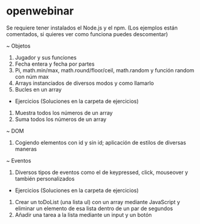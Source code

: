 # openwebinar
Se requiere tener instalados el Node.js y el npm.
(Los ejemplos están comentados, si quieres ver como funciona puedes descomentar)

~ Objetos
1) Jugador y sus funciones
2) Fecha entera y fecha por partes
3) Pi, math.min/max, math.round/floor/ceil, math.random y función random con núm max
4) Arrays instanciados de diversos modos y como llamarlo
5) Bucles en un array

- Ejercicios (Soluciones en la carpeta de ejercicios)
1) Muestra todos los números de un array
2) Suma todos los números de un array

~ DOM
1) Cogiendo elementos con id y sin id; aplicación de estilos de diversas maneras

~ Eventos
1) Diversos tipos de eventos como el de keypressed, click, mouseover y también personalizados

- Ejercicios (Soluciones en la carpeta de ejercicios)
1) Crear un toDoList (una lista ul) con un array mediante JavaScript y eliminar un elemento de esa lista dentro de un par de segundos
2) Añadir una tarea a la lista mediante un input y un botón